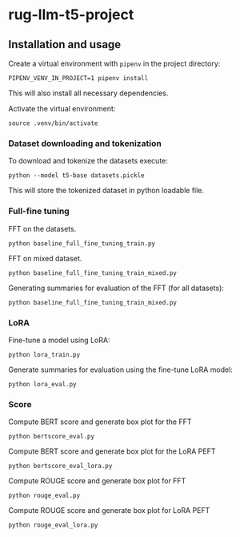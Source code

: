 # rug-llm-t5-project

## Installation and usage

Create a virtual environment with `pipenv` in the project directory:

```
PIPENV_VENV_IN_PROJECT=1 pipenv install
```

This will also install all necessary dependencies.

Activate the virtual environment:

```
source .venv/bin/activate
```

### Dataset downloading and tokenization

To download and tokenize the datasets execute:

```
python --model t5-base datasets.pickle
```

This will store the tokenized dataset in python loadable file.

### Full-fine tuning

FFT on the datasets.

```
python baseline_full_fine_tuning_train.py
```

FFT on mixed dataset.

```
python baseline_full_fine_tuning_train_mixed.py
```

Generating summaries for evaluation of the FFT (for all datasets):

```
python baseline_full_fine_tuning_train_mixed.py
```

### LoRA

Fine-tune a model using LoRA:

```
python lora_train.py
```

Generate summaries for evaluation using the fine-tune LoRA model:

```
python lora_eval.py
```

### Score

Compute BERT score and generate box plot for the FFT

```
python bertscore_eval.py
```

Compute BERT score and generate box plot for the LoRA PEFT

```
python bertscore_eval_lora.py
```

Compute ROUGE score and generate box plot for FFT

```
python rouge_eval.py
```

Compute ROUGE score and generate box plot for LoRA PEFT

```
python rouge_eval_lora.py
```

